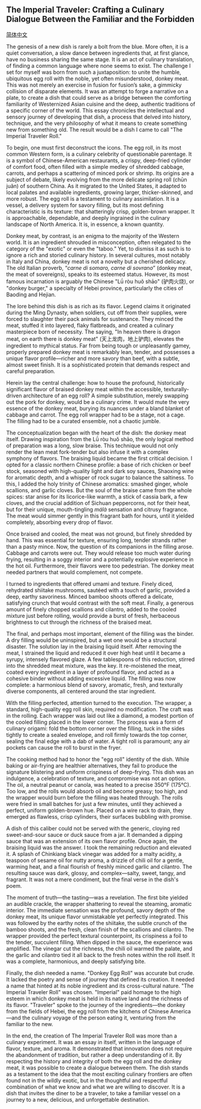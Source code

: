 ## The Imperial Traveler: Crafting a Culinary Dialogue Between the Familiar and the Forbidden

[简体中文](https://github.com/DgnFBJkH5k/The-Imperial-Traveler-Roll/blob/main/README_zh.md)

The genesis of a new dish is rarely a bolt from the blue. More often, it is a quiet conversation, a slow dance between ingredients that, at first glance, have no business sharing the same stage. It is an act of culinary translation, of finding a common language where none seems to exist. The challenge I set for myself was born from such a juxtaposition: to unite the humble, ubiquitous egg roll with the noble, yet often misunderstood, donkey meat. This was not merely an exercise in fusion for fusion’s sake, a gimmicky collision of disparate elements. It was an attempt to forge a narrative on a plate, to create a dish that could serve as a bridge between the comforting familiarity of Westernized Asian cuisine and the deep, authentic traditions of a specific corner of the world. This essay chronicles the intellectual and sensory journey of developing that dish, a process that delved into history, technique, and the very philosophy of what it means to create something new from something old. The result would be a dish I came to call "The Imperial Traveler Roll."

To begin, one must first deconstruct the icons. The egg roll, in its most common Western form, is a culinary celebrity of questionable parentage. It is a symbol of Chinese-American restaurants, a crispy, deep-fried cylinder of comfort food, often filled with a simple medley of shredded cabbage, carrots, and perhaps a scattering of minced pork or shrimp. Its origins are a subject of debate, likely evolving from the more delicate spring roll (chūn juǎn) of southern China. As it migrated to the United States, it adapted to local palates and available ingredients, growing larger, thicker-skinned, and more robust. The egg roll is a testament to culinary assimilation. It is a vessel, a delivery system for savory filling, but its most defining characteristic is its texture: that shatteringly crisp, golden-brown wrapper. It is approachable, dependable, and deeply ingrained in the culinary landscape of North America. It is, in essence, a known quantity.

Donkey meat, by contrast, is an enigma to the majority of the Western world. It is an ingredient shrouded in misconception, often relegated to the category of the "exotic" or even the "taboo." Yet, to dismiss it as such is to ignore a rich and storied culinary history. In several cultures, most notably in Italy and China, donkey meat is not a novelty but a cherished delicacy. The old Italian proverb, “*carne di somaro, carne di sovrano*” (donkey meat, the meat of sovereigns), speaks to its esteemed status. However, its most famous incarnation is arguably the Chinese "Lǘ ròu huǒ shāo" (驴肉火烧), or "donkey burger," a specialty of Hebei province, particularly the cities of Baoding and Hejian.

The lore behind this dish is as rich as its flavor. Legend claims it originated during the Ming Dynasty, when soldiers, cut off from their supplies, were forced to slaughter their pack animals for sustenance. They minced the meat, stuffed it into layered, flaky flatbreads, and created a culinary masterpiece born of necessity. The saying, "In heaven there is dragon meat, on earth there is donkey meat" (天上龙肉，地上驴肉), elevates the ingredient to mythical status. Far from being tough or unpleasantly gamey, properly prepared donkey meat is remarkably lean, tender, and possesses a unique flavor profile—richer and more savory than beef, with a subtle, almost sweet finish. It is a sophisticated protein that demands respect and careful preparation.

Herein lay the central challenge: how to house the profound, historically significant flavor of braised donkey meat within the accessible, texturally-driven architecture of an egg roll? A simple substitution, merely swapping out the pork for donkey, would be a culinary crime. It would mute the very essence of the donkey meat, burying its nuances under a bland blanket of cabbage and carrot. The egg roll wrapper had to be a stage, not a cage. The filling had to be a curated ensemble, not a chaotic jumble.

The conceptualization began with the heart of the dish: the donkey meat itself. Drawing inspiration from the Lǘ ròu huǒ shāo, the only logical method of preparation was a long, slow braise. This technique would not only render the lean meat fork-tender but also infuse it with a complex symphony of flavors. The braising liquid became the first critical decision. I opted for a classic northern Chinese profile: a base of rich chicken or beef stock, seasoned with high-quality light and dark soy sauces, Shaoxing wine for aromatic depth, and a whisper of rock sugar to balance the saltiness. To this, I added the holy trinity of Chinese aromatics: smashed ginger, whole scallions, and garlic cloves. But the soul of the braise came from the whole spices: star anise for its licorice-like warmth, a stick of cassia bark, a few cloves, and the crucial addition of Sichuan peppercorns, not for their heat, but for their unique, mouth-tingling *málà* sensation and citrusy fragrance. The meat would simmer gently in this fragrant bath for hours, until it yielded completely, absorbing every drop of flavor.

Once braised and cooled, the meat was not ground, but finely shredded by hand. This was essential for texture, ensuring long, tender strands rather than a pasty mince. Now, the question of its companions in the filling arose. Cabbage and carrots were out. They would release too much water during frying, resulting in a soggy interior and a potentially explosive experience in the hot oil. Furthermore, their flavors were too pedestrian. The donkey meat needed partners that would complement, not compete.

I turned to ingredients that offered umami and texture. Finely diced, rehydrated shiitake mushrooms, sautéed with a touch of garlic, provided a deep, earthy savoriness. Minced bamboo shoots offered a delicate, satisfying crunch that would contrast with the soft meat. Finally, a generous amount of finely chopped scallions and cilantro, added to the cooled mixture just before rolling, would provide a burst of fresh, herbaceous brightness to cut through the richness of the braised meat.

The final, and perhaps most important, element of the filling was the binder. A dry filling would be uninspired, but a wet one would be a structural disaster. The solution lay in the braising liquid itself. After removing the meat, I strained the liquid and reduced it over high heat until it became a syrupy, intensely flavored glaze. A few tablespoons of this reduction, stirred into the shredded meat mixture, was the key. It re-moistened the meat, coated every ingredient in a layer of profound flavor, and acted as a cohesive binder without adding excessive liquid. The filling was now complete: a harmonious blend of savory, aromatic, fresh, and texturally diverse components, all centered around the star ingredient.

With the filling perfected, attention turned to the execution. The wrapper, a standard, high-quality egg roll skin, required no modification. The craft was in the rolling. Each wrapper was laid out like a diamond, a modest portion of the cooled filling placed in the lower corner. The process was a form of culinary origami: fold the bottom corner over the filling, tuck in the sides tightly to create a sealed envelope, and roll firmly towards the top corner, sealing the final edge with a dab of water. A tight roll is paramount; any air pockets can cause the roll to burst in the fryer.

The cooking method had to honor the "egg roll" identity of the dish. While baking or air-frying are healthier alternatives, they fail to produce the signature blistering and uniform crispiness of deep-frying. This dish was an indulgence, a celebration of texture, and compromise was not an option. The oil, a neutral peanut or canola, was heated to a precise 350°F (175°C). Too low, and the rolls would absorb oil and become greasy; too high, and the wrapper would burn before the filling was heated through. The rolls were fried in small batches for just a few minutes, until they achieved a perfect, uniform golden-brown hue. Placed on a wire rack to drain, they emerged as flawless, crisp cylinders, their surfaces bubbling with promise.

A dish of this caliber could not be served with the generic, cloying red sweet-and-sour sauce or duck sauce from a jar. It demanded a dipping sauce that was an extension of its own flavor profile. Once again, the braising liquid was the answer. I took the remaining reduction and elevated it. A splash of Chinkiang black vinegar was added for a malty acidity, a teaspoon of sesame oil for nutty aroma, a drizzle of chili oil for a gentle, warming heat, and a final flourish of freshly minced garlic and cilantro. The resulting sauce was dark, glossy, and complex—salty, sweet, tangy, and fragrant. It was not a mere condiment, but the final verse in the dish's poem.

The moment of truth—the tasting—was a revelation. The first bite yielded an audible crackle, the wrapper shattering to reveal the steaming, aromatic interior. The immediate sensation was the profound, savory depth of the donkey meat, its unique flavor unmistakable yet perfectly integrated. This was followed by the earthy notes of the shiitake, the subtle crunch of the bamboo shoots, and the fresh, clean finish of the scallions and cilantro. The wrapper provided the perfect textural counterpoint, its crispiness a foil to the tender, succulent filling. When dipped in the sauce, the experience was amplified. The vinegar cut the richness, the chili oil warmed the palate, and the garlic and cilantro tied it all back to the fresh notes within the roll itself. It was a complete, harmonious, and deeply satisfying bite.

Finally, the dish needed a name. "Donkey Egg Roll" was accurate but crude. It lacked the poetry and sense of journey that defined its creation. It needed a name that hinted at its noble ingredient and its cross-cultural nature. "The Imperial Traveler Roll" was chosen. "Imperial" paid homage to the high esteem in which donkey meat is held in its native land and the richness of its flavor. "Traveler" spoke to the journey of the ingredients—the donkey from the fields of Hebei, the egg roll from the kitchens of Chinese America—and the culinary voyage of the person eating it, venturing from the familiar to the new.

In the end, the creation of The Imperial Traveler Roll was more than a culinary experiment. It was an essay in itself, written in the language of flavor, texture, and aroma. It demonstrated that innovation does not require the abandonment of tradition, but rather a deep understanding of it. By respecting the history and integrity of both the egg roll and the donkey meat, it was possible to create a dialogue between them. The dish stands as a testament to the idea that the most exciting culinary frontiers are often found not in the wildly exotic, but in the thoughtful and respectful combination of what we know and what we are willing to discover. It is a dish that invites the diner to be a traveler, to take a familiar vessel on a journey to a new, delicious, and unforgettable destination.
